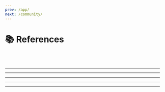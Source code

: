 ```yaml
---
prev: /app/
next: /community/
---
```

# 📚 References

<br>

<Content :page-key="$site.pages.find(p => p.path === '/ref/model/').key"/>

<br>

---

<Content :page-key="$site.pages.find(p => p.path === '/ref/event/').key"/>

---

<Content :page-key="$site.pages.find(p => p.path === '/ref/method/').key"/>

---

<Content :page-key="$site.pages.find(p => p.path === '/ref/plugin/').key"/>

---

<Content :page-key="$site.pages.find(p => p.path === '/ref/prop/').key"/>

---

<Content :page-key="$site.pages.find(p => p.path === '/ref/util/').key"/>

<style lang="stylus">
  .page > div .content__default h1
    font-size 1.65rem
</style>